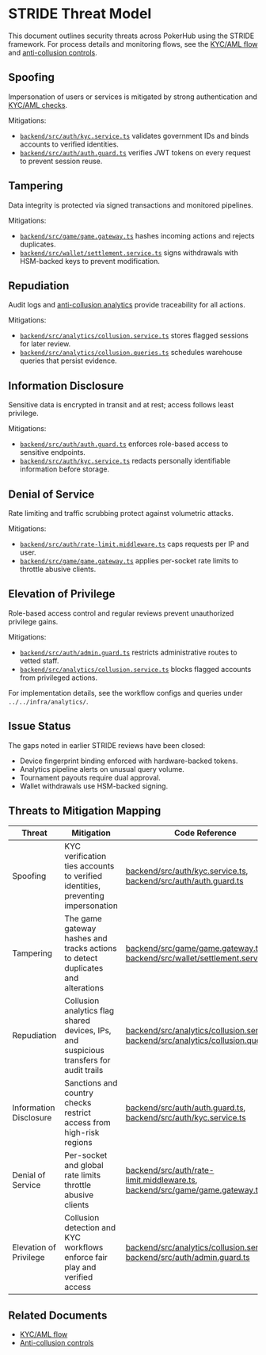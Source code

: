 # STRIDE Threat Model

This document outlines security threats across PokerHub using the STRIDE framework. For process
details and monitoring flows, see the [KYC/AML flow](../compliance/kyc-aml-flow.md) and
[anti-collusion controls](anti-collusion.md).

## Spoofing
Impersonation of users or services is mitigated by strong authentication and
[KYC/AML checks](../compliance/kyc-aml-flow.md).

Mitigations:
- [`backend/src/auth/kyc.service.ts`](../../backend/src/auth/kyc.service.ts) validates government IDs and binds accounts to verified identities.
- [`backend/src/auth/auth.guard.ts`](../../backend/src/auth/auth.guard.ts) verifies JWT tokens on every request to prevent session reuse.

## Tampering
Data integrity is protected via signed transactions and monitored pipelines.

Mitigations:
- [`backend/src/game/game.gateway.ts`](../../backend/src/game/game.gateway.ts) hashes incoming actions and rejects duplicates.
- [`backend/src/wallet/settlement.service.ts`](../../backend/src/wallet/settlement.service.ts) signs withdrawals with HSM-backed keys to prevent modification.

## Repudiation
Audit logs and [anti-collusion analytics](anti-collusion.md) provide traceability for all actions.

Mitigations:
- [`backend/src/analytics/collusion.service.ts`](../../backend/src/analytics/collusion.service.ts) stores flagged sessions for later review.
- [`backend/src/analytics/collusion.queries.ts`](../../backend/src/analytics/collusion.queries.ts) schedules warehouse queries that persist evidence.

## Information Disclosure
Sensitive data is encrypted in transit and at rest; access follows least privilege.

Mitigations:
- [`backend/src/auth/auth.guard.ts`](../../backend/src/auth/auth.guard.ts) enforces role-based access to sensitive endpoints.
- [`backend/src/auth/kyc.service.ts`](../../backend/src/auth/kyc.service.ts) redacts personally identifiable information before storage.

## Denial of Service
Rate limiting and traffic scrubbing protect against volumetric attacks.

Mitigations:
- [`backend/src/auth/rate-limit.middleware.ts`](../../backend/src/auth/rate-limit.middleware.ts) caps requests per IP and user.
- [`backend/src/game/game.gateway.ts`](../../backend/src/game/game.gateway.ts) applies per-socket rate limits to throttle abusive clients.

## Elevation of Privilege
Role-based access control and regular reviews prevent unauthorized privilege gains.

Mitigations:
- [`backend/src/auth/admin.guard.ts`](../../backend/src/auth/admin.guard.ts) restricts administrative routes to vetted staff.
- [`backend/src/analytics/collusion.service.ts`](../../backend/src/analytics/collusion.service.ts) blocks flagged accounts from privileged actions.

For implementation details, see the workflow configs and queries under `../../infra/analytics/`.

## Issue Status
The gaps noted in earlier STRIDE reviews have been closed:
- Device fingerprint binding enforced with hardware-backed tokens.
- Analytics pipeline alerts on unusual query volume.
- Tournament payouts require dual approval.
- Wallet withdrawals use HSM-backed signing.

## Threats to Mitigation Mapping

| Threat | Mitigation | Code Reference |
| --- | --- | --- |
| Spoofing | KYC verification ties accounts to verified identities, preventing impersonation | [backend/src/auth/kyc.service.ts](../../backend/src/auth/kyc.service.ts), [backend/src/auth/auth.guard.ts](../../backend/src/auth/auth.guard.ts) |
| Tampering | The game gateway hashes and tracks actions to detect duplicates and alterations | [backend/src/game/game.gateway.ts](../../backend/src/game/game.gateway.ts), [backend/src/wallet/settlement.service.ts](../../backend/src/wallet/settlement.service.ts) |
| Repudiation | Collusion analytics flag shared devices, IPs, and suspicious transfers for audit trails | [backend/src/analytics/collusion.service.ts](../../backend/src/analytics/collusion.service.ts), [backend/src/analytics/collusion.queries.ts](../../backend/src/analytics/collusion.queries.ts) |
| Information Disclosure | Sanctions and country checks restrict access from high-risk regions | [backend/src/auth/auth.guard.ts](../../backend/src/auth/auth.guard.ts), [backend/src/auth/kyc.service.ts](../../backend/src/auth/kyc.service.ts) |
| Denial of Service | Per-socket and global rate limits throttle abusive clients | [backend/src/auth/rate-limit.middleware.ts](../../backend/src/auth/rate-limit.middleware.ts), [backend/src/game/game.gateway.ts](../../backend/src/game/game.gateway.ts) |
| Elevation of Privilege | Collusion detection and KYC workflows enforce fair play and verified access | [backend/src/analytics/collusion.service.ts](../../backend/src/analytics/collusion.service.ts), [backend/src/auth/admin.guard.ts](../../backend/src/auth/admin.guard.ts) |

## Related Documents

- [KYC/AML flow](../compliance/kyc-aml-flow.md)
- [Anti-collusion controls](anti-collusion.md)
